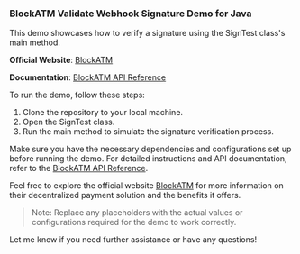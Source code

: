 ### BlockATM Validate Webhook Signature Demo for Java

This demo showcases how to verify a signature using the SignTest class's main method.

**Official Website**: [BlockATM](https://blockatm.net)

**Documentation**: [BlockATM API Reference](https://blockatm.readme.io/reference)

To run the demo, follow these steps:

1. Clone the repository to your local machine.
2. Open the SignTest class.
3. Run the main method to simulate the signature verification process.

Make sure you have the necessary dependencies and configurations set up before running the demo. For detailed instructions and API documentation, refer to the [BlockATM API Reference](https://blockatm.readme.io/reference).

Feel free to explore the official website [BlockATM](https://blockatm.net) for more information on their decentralized payment solution and the benefits it offers.

> Note: Replace any placeholders with the actual values or configurations required for the demo to work correctly.

Let me know if you need further assistance or have any questions!
